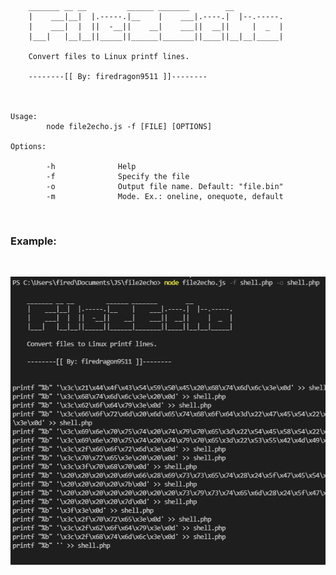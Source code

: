 
        _______ __ __         ______ _______        __
        |    ___|__|  |.-----.|__    |    ___|.----.|  |--.-----.
        |    ___|  |  ||  -__||    __|    ___||  __||     |  _  |
        |___|   |__|__||_____||______|_______||____||__|__|_____|

        Convert files to Linux printf lines.

        --------[[ By: firedragon9511 ]]--------



    Usage:
            node file2echo.js -f [FILE] [OPTIONS]

    Options:

            -h              Help
            -f              Specify the file
            -o              Output file name. Default: "file.bin"
            -m              Mode. Ex.: oneline, onequote, default

<br />
<h3>Example:</h3>	
<br />

![alt text](example.png)
